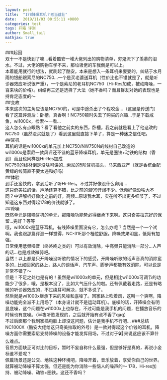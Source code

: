 ```yaml
---
layout: post
title:  "178降噪耳机？老当益壮"
date:   2019/11/03 00:55:11 +0800
categories: test
tags: 开箱 评测
author: Small_tail
mathjax: true
---
```


###起因  
双十一不是快到了嘛…看着酷安一堆大佬列出的购物清单，穷鬼流下了羡慕的泪水。不过，大佬的购物车学不来，那垃圾佬的车我倒是可以上。  
本着能用就行的想法，就刷起了酷安。本来是想入一条耳机来耍耍的，纠结于水月雨的银船跟索尼的NC750…一个是买老婆送耳机（性价比也不错就是了，就是听诊器效应听说很严重），一个是索尼的老耳机NC750（Hi-Res加成，被动降噪，一百来块的价格）。纠结再三还是选择了大法（她不香吗？而且群友对她的表现也是持肯定态度的～  
##变故    
本来这次的主角应该是NC750的，可是中途杀出了个程咬金…（这里是传送门）  
看了这篇评测后：卧槽，真香啊！NC750顿时失去了购买的兴趣…于是下载咸鱼，wi1000x，检索～一看…  
这人怎么有点眼熟？看了看他之前卖的东西，卧槽，我之前就是看上了他这改的NC750（虽然没买就是了）看到这里就直接下单了，算是一种迷之信任吧。  
##耳机  
耳机的话是wi1000x的单元加上NC750/NW750N的线材自己改造的  
wi1000x是索尼一款风评还不错的蓝牙降噪耳机，单元是圈铁+动铁的结构（香到）而且也同样是Hi-Res加成  
NC750的线材倒是没啥可讲的…索尼的5阶耳机插头，马来西亚产（就是香槟金配黄绿的线简直不要太违和好吗）  
##体验  
到手还蛮快的，拿到后听了听Hi-Res。不过并好像没什么卵用…  
这只奇美拉的话，声场还算不错，比之前的潜99开阔不少。低频好像没啥大不同？中评解析好像比之前的好，高频…原谅我木耳，实在听不出更多细节了，不过知道这东西对得起178的价钱就够了。  
##降噪  
既然单元是降噪耳机的单元，那降噪功能势必得继承下来啊。这只奇美拉完好的保留…完好？等等  
哦，wi1000x是蓝牙耳机，有线降噪里面没有它，怎么办呢？当然是一个一个试啊。我也跟那篇评测一样觉得，NC-31E那个档位舒服。降噪效果明显，低频有加强。  
日常使用低频噪音（咚咚咚之类的）可以有效消除，中高频只能消除一部分…人声的话…也是成效微弱吧。  
当然！以上都是只开降噪没听歌的情况下的感受，开降噪听歌的话声音真的消除蛮多的…比如回家的路上，路人的谈话声、汽车声、脚步声都能有效消除。可以说是非常不错了～  
但是！不足之处也是有的！虽然是wi1000x的单元，但是相比wi1000x可调节的功能少了很多，哦，是根本没了，比如大气压什么的啦。还有佩戴着走路，还是有略微的听诊器效应的，不过绕耳可解决，就不多说了。  
然后就是wi1000x继承下来的风噪和底噪了。回家路上吹着风，这叫一个爽啊，降噪功能完全派不上用场了（本身设计就不是运动耳机）。底噪的话，开降噪会有明显底噪，这个问题在wi1000x上也存在，不过可能是我手机的问题，在播放音乐的时候也有底噪。（半夜听歌发现的，之后就开始有点不香了qaq）  
不过后面那个我到家插电脑上却没这问题，估计是我手机不行吧…
###总结  
NC1000X（酷安大佬给这只奇美拉取的外号）是一款对得起这个价钱的耳机，降噪方面你需要索尼支持降噪的设备才能发挥用场，不过对于🔒🐶来说这应该不算什么难点。  
音质方面缺乏可对比的目标，暂时不妄自称什么最强，但是够好是真的，再说小金标谁不爱呢？  
佩戴场景还是公交、地铁这种环境吧，降噪开着，音乐放着，享受你自己的世界。就算被动降噪不算太强，但还是能为你消除一些恼人的噪声的～
178，Hi-res加持、被动降噪、动铁+圈铁。这还不香吗？
